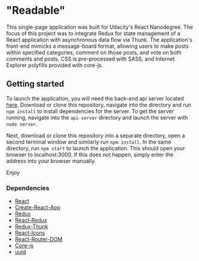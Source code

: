 # "Readable" 

This single-page application was built for Udacity's React Nanodegree. The focus of this project was to integrate Redux for state management of a React application with asynchronous data flow via Thunk. The application's front-end mimicks a message-board format, allowing users to make posts within specified categories, comment on those posts, and vote on both comments and posts. CSS is pre-processed with SASS, and Internet Explorer polyfills provided with core-js.

## Getting started

To launch the application, you will need the back-end api server located [here](https://github.com/udacity/reactnd-project-readable-starter). Download or clone this repository, navigate into the directory and run `npm install` to install dependencies for the server. To get the server running, navigate into the `api-server` directory and launch the server with `node server`.

Next, download or clone this repository into a separate directory, open a second terminal window and similarly run `npm install`. In the same directory, run `npm start` to launch the application. This should open your browser to localhost:3000. If this does not happen, simply enter the address into your browser manually.

Enjoy

### Dependencies

+ [React](https://www.npmjs.com/package/react)
+ [Create-React-App](https://www.npmjs.com/package/create-react-app)
+ [Redux](https://www.npmjs.com/package/redux)
+ [React-Redux](https://www.npmjs.com/package/react-redux)
+ [Redux-Thunk](https://www.npmjs.com/package/redux-thunk)
+ [React-Icons](https://www.npmjs.com/package/react-icons)
+ [React-Router-DOM](https://www.npmjs.com/package/react-router-dom)
+ [Core-js](https://www.npmjs.com/package/core-js)
+ [uuid](https://www.npmjs.com/package/uuid)


